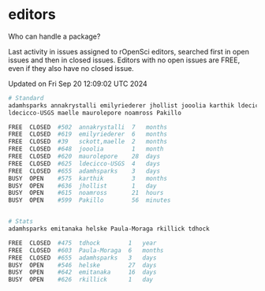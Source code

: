 # editors

Who can handle a package?

Last activity in issues assigned to rOpenSci editors, searched first in open
issues and then in closed issues. Editors with no open issues are FREE, even if
they also have no closed issue.


Updated on Fri Sep 20 12:09:02 UTC 2024

```bash
# Standard
adamhsparks annakrystalli emilyriederer jhollist jooolia karthik ldecicco
ldecicco-USGS maelle maurolepore noamross Pakillo

FREE  CLOSED  #502  annakrystalli  7   months
FREE  CLOSED  #619  emilyriederer  6   months
FREE  CLOSED  #39   sckott,maelle  2   months
FREE  CLOSED  #648  jooolia        1   month
FREE  CLOSED  #620  maurolepore    28  days
FREE  CLOSED  #625  ldecicco-USGS  4   days
FREE  CLOSED  #655  adamhsparks    3   days
BUSY  OPEN    #575  karthik        3   months
BUSY  OPEN    #636  jhollist       1   day
BUSY  OPEN    #615  noamross       21  hours
BUSY  OPEN    #599  Pakillo        56  minutes


# Stats
adamhsparks emitanaka helske Paula-Moraga rkillick tdhock

FREE  CLOSED  #475  tdhock        1   year
FREE  CLOSED  #603  Paula-Moraga  6   months
FREE  CLOSED  #655  adamhsparks   3   days
BUSY  OPEN    #546  helske        27  days
BUSY  OPEN    #642  emitanaka     16  days
BUSY  OPEN    #626  rkillick      1   day
```
